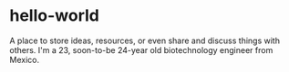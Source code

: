 # hello-world
A place to store ideas, resources, or even share and discuss things with others.
I'm a 23, soon-to-be 24-year old biotechnology engineer from Mexico.
